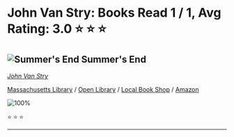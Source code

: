 # John Van Stry:  Books Read 1 / 1, Avg Rating: 3.0 :star: :star: :star:

## ![Summer's End](https://covers.openlibrary.org/b/isbn/9781982192297-M.jpg) Summer's End
*[John Van Stry](../authors/JohnVanStry)*

[Massachusetts Library](https://library.minlib.net/search/i=9781982192297) / [Open Library](https://openlibrary.org/isbn/9781982192297) / [Local Book Shop](https://bookshop.org/book/9781982192297) / [Amazon](https://smile.amazon.com/dp/1982192291)

![100%](https://progress-bar.dev/100) 

:star: :star: :star:

---
